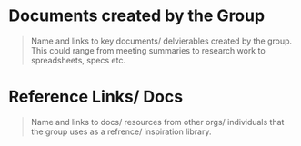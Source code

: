 # Documents created by the Group
> Name and links to key documents/ delvierables created by the group. This could range from meeting summaries to research work to spreadsheets, specs etc.

# Reference Links/ Docs
> Name and links to docs/ resources from other orgs/ individuals that the group uses as a refrence/ inspiration library.
